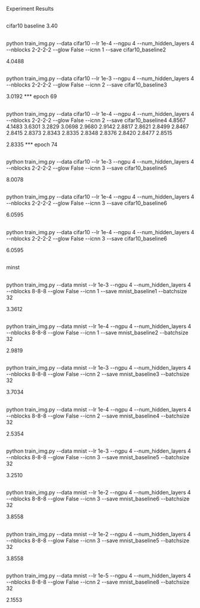 Experiment Results
##
cifar10
baseline 3.40

##
python train_img.py --data cifar10 --lr 1e-4 --ngpu 4 --num_hidden_layers 4
--nblocks 2-2-2-2 --glow False --icnn 1  --save cifar10_baseline2

4.0488

##
python train_img.py --data cifar10 --lr 1e-3 --ngpu 4 --num_hidden_layers 4 
--nblocks 2-2-2-2 --glow False --icnn 2  --save cifar10_baseline3

3.0192 *** epoch 69


##
python train_img.py --data cifar10 --lr 1e-4 --ngpu 4 --num_hidden_layers 4 
--nblocks 2-2-2-2 --glow False --icnn 2  --save cifar10_baseline4
4.8567 4.1483 3.6301 3.2829 3.0698 2.9680 2.9142 2.8817 2.8621 2.8499 
2.8467 2.8415 2.8373 2.8343 2.8335 2.8348 2.8376 2.8420 2.8477 2.8515

2.8335 *** epoch 74

##
python train_img.py --data cifar10 --lr 1e-3 --ngpu 4 --num_hidden_layers 4 
--nblocks 2-2-2-2 --glow False --icnn 3  --save cifar10_baseline5

8.0078

##
python train_img.py --data cifar10 --lr 1e-4 --ngpu 4 --num_hidden_layers 4 
--nblocks 2-2-2-2 --glow False --icnn 3  --save cifar10_baseline6

6.0595

##
python train_img.py --data cifar10 --lr 1e-4 --ngpu 4 --num_hidden_layers 4 
--nblocks 2-2-2-2 --glow False --icnn 3  --save cifar10_baseline6

6.0595


##
minst

##
python train_img.py --data mnist --lr 1e-3 --ngpu 4 --num_hidden_layers 4 
--nblocks 8-8-8 --glow False --icnn 1  --save mnist_baseline1 --batchsize 32

3.3612

##
python train_img.py --data mnist --lr 1e-4 --ngpu 4 --num_hidden_layers 4 
--nblocks 8-8-8 --glow False --icnn 1  --save mnist_baseline2 --batchsize 32

2.9819

##
python train_img.py --data mnist --lr 1e-3 --ngpu 4 --num_hidden_layers 4 
--nblocks 8-8-8 --glow False --icnn 2  --save mnist_baseline3 --batchsize 32

3.7034

##
python train_img.py --data mnist --lr 1e-4 --ngpu 4 --num_hidden_layers 4 
--nblocks 8-8-8 --glow False --icnn 2  --save mnist_baseline4 --batchsize 32

2.5354

##
python train_img.py --data mnist --lr 1e-3 --ngpu 4 --num_hidden_layers 4 
--nblocks 8-8-8 --glow False --icnn 3  --save mnist_baseline5 --batchsize 32

3.2510

##
python train_img.py --data mnist --lr 1e-2 --ngpu 4 --num_hidden_layers 4 
--nblocks 8-8-8 --glow False --icnn 3  --save mnist_baseline6 --batchsize 32

3.8558


##
python train_img.py --data mnist --lr 1e-2 --ngpu 4 --num_hidden_layers 4 
--nblocks 8-8-8 --glow False --icnn 3  --save mnist_baseline5 --batchsize 32

3.8558

##
python train_img.py --data mnist --lr 1e-5 --ngpu 4 --num_hidden_layers 4 --nblocks 8-8-8 --glow False --icnn 2  --save mnist_baseline8 --batchsize 32

2.1553



